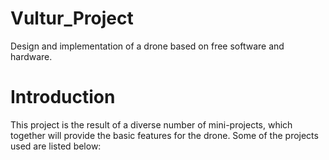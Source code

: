 # Vultur_Project
Design and implementation of a drone based on free software and hardware.

# Introduction
This project is the result of a diverse number of mini-projects, which together will provide the basic features for the drone.
Some of the projects used are listed below:

